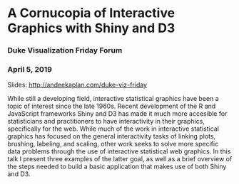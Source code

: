 # A Cornucopia of Interactive Graphics with Shiny and D3

### Duke Visualization Friday Forum
### April 5, 2019

Slides: http://andeekaplan.com/duke-viz-friday

While still a developing field, interactive statistical graphics have been a topic of interest since the late 1960s. Recent development of the R and JavaScript frameworks Shiny and D3 has made it much more accesible for statisticians and practitioners to have interactivity in their graphics, specifically for the web. While much of the work in interactive statistical graphics has focused on the general interactivity tasks of linking plots, brushing, labeling, and scaling, other work seeks to solve more specific data problems through the use of interactive statistical web graphics. In this talk I present three examples of the latter goal, as well as a brief overview of the steps needed to build a basic application that makes use of both Shiny and D3.